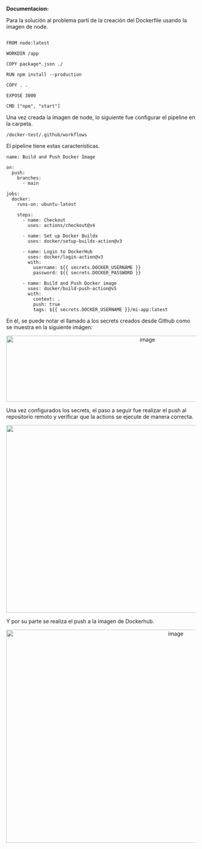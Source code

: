 **Documentacion:**

Para la solución al problema partí de la creación del Dockerfile usando la imagen de node.

````

FROM node:latest

WORKDIR /app

COPY package*.json ./

RUN npm install --production

COPY . .

EXPOSE 3000

CMD ["npm", "start"]

````

Una vez creada la imagen de node, lo siguiente fue configurar el pipeline en la carpeta.
````
/docker-test/.github/workflows
````
El pipeline tiene estas características.

````
name: Build and Push Docker Image

on:
  push:
    branches:
      - main

jobs:
  docker:
    runs-on: ubuntu-latest

    steps:
      - name: Checkout
        uses: actions/checkout@v4

      - name: Set up Docker Buildx
        uses: docker/setup-buildx-action@v3

      - name: Login to DockerHub
        uses: docker/login-action@v3
        with:
          username: ${{ secrets.DOCKER_USERNAME }}
          password: ${{ secrets.DOCKER_PASSWORD }}

      - name: Build and Push Docker image
        uses: docker/build-push-action@v5
        with:
          context: .
          push: true
          tags: ${{ secrets.DOCKER_USERNAME }}/mi-app:latest
````

En él, se puede notar el llamado a los secrets creados desde Github como se muestra en la siguiente imágen:

<p align="center">
<img width="735" height="176" alt="image" src="https://github.com/user-attachments/assets/4c5cc381-0da7-47de-9b39-297ebc906d94" />
</p>

Una vez configurados los secrets, el paso a seguir fue realizar el push al repositorio remoto y verificar que la actions se ejecute de manera correcta.

<p align="center">
<img width="1897" height="499" alt="image" src="https://github.com/user-attachments/assets/ac521a90-72c5-47dd-ad7c-0fdf21a37e25" />
</p>

Y por su parte se realiza el push a la imagen de Dockerhub.

<p align="center">
<img width="886" height="567" alt="image" src="https://github.com/user-attachments/assets/19137087-23ac-4af6-9fb0-1afe7773489f" />
</p>




